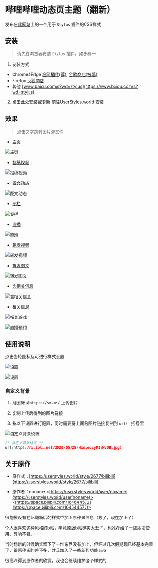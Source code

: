 # 哔哩哔哩动态页主题（翻新）

发布在[此网站](https://userstyles.world)上的一个用于 `Stylus` 插件的CSS样式

## 安装

> 请先在浏览器安装 `Stylus` 插件，如步奏一

1. 安装方式
- Chrome&Edge [极简插件(荐)](https://chrome.zzzmh.cn/info/clngdbkpkpeebahjckkjfobafhncgmne), [谷歌商店(被墙)](https://chrome.google.com/webstore/detail/stylus/clngdbkpkpeebahjckkjfobafhncgmne)
- Firefox [火狐商店](https://addons.mozilla.org/zh-CN/firefox/addon/styl-us)
- 其他 [www.baidu.com/s?wd=stylus](https://www.baidu.com/s?wd=stylus)

2. [点击此处安装或更新](https://github.com/xiaofeiTM233/bilibili-activity-theme/raw/main/index.user.css) [前往UserStyles.world 安装](https://userstyles.world/style/5471/bilibili)

## 效果

> 点击文字跳转图片源文件

- [主页](https://github.com/xiaofeiTM233/bilibili-activity-theme/blob/main/preview/1.png)

![主页](https://github.com/xiaofeiTM233/bilibili-activity-theme/blob/main/preview/1.png?raw=true)

- [投稿视频](https://github.com/xiaofeiTM233/bilibili-activity-theme/blob/main/preview/2.png)

![投稿视频](https://github.com/xiaofeiTM233/bilibili-activity-theme/blob/main/preview/2.png?raw=true)

- [图文动态](https://github.com/xiaofeiTM233/bilibili-activity-theme/blob/main/preview/3.png)

![图文动态](https://github.com/xiaofeiTM233/bilibili-activity-theme/blob/main/preview/3.png?raw=true)

- [专栏](https://github.com/xiaofeiTM233/bilibili-activity-theme/blob/main/preview/4.png)

![专栏](https://github.com/xiaofeiTM233/bilibili-activity-theme/blob/main/preview/4.png?raw=true)

- [直播](https://github.com/xiaofeiTM233/bilibili-activity-theme/blob/main/preview/5.png)

![直播](https://github.com/xiaofeiTM233/bilibili-activity-theme/blob/main/preview/5.png?raw=true)

- [转发视频](https://github.com/xiaofeiTM233/bilibili-activity-theme/blob/main/preview/6.png)

![转发视频](https://github.com/xiaofeiTM233/bilibili-activity-theme/blob/main/preview/6.png?raw=true)

- [转发图文](https://github.com/xiaofeiTM233/bilibili-activity-theme/blob/main/preview/7.png)

![转发图文](https://github.com/xiaofeiTM233/bilibili-activity-theme/blob/main/preview/7.png?raw=true)

- [含相关信息](https://github.com/xiaofeiTM233/bilibili-activity-theme/blob/main/preview/8.png)

![含相关信息](https://github.com/xiaofeiTM233/bilibili-activity-theme/blob/main/preview/8.png?raw=true)

- 相关信息

![相关游戏](https://github.com/xiaofeiTM233/bilibili-activity-theme/blob/main/preview/9.png?raw=true)

![直播预约](https://github.com/xiaofeiTM233/bilibili-activity-theme/blob/main/preview/10.png?raw=true)

## 使用说明

点击齿轮图标及可进行样式设置

![设置](https://github.com/xiaofeiTM233/bilibili-activity-theme/blob/main/preview/12.png?raw=true)

![设置](https://github.com/xiaofeiTM233/bilibili-activity-theme/blob/main/preview/11.png?raw=true)

### 自定义背景

1. 用图床 `如https://sm.ms/` 上传图片

2. 复制上传后得到的图片链接

3. 按以下设置进行配置，同时需要将上面的图片链接复制到 `url()` 括号里

![自定义背景设置](https://i.loli.net/2020/09/22/OeU6xdqKCujzIL4.png)

``` css
/* 自定义背景格式 */
url(https://i.loli.net/2020/05/25/HxnieocyPIjWvQB.jpg)
```

## 关于原作

- 原样式：[https://userstyles.world/style/2677/bilibili](https://userstyles.world/style/2677/bilibili)

- 原作者：noname <[https://userstyles.world/user/noname](https://userstyles.world/user/noname)> <[https://space.bilibili.com/164644572](https://space.bilibili.com/164644572)>

很抱歉没有在此翻新后的样式中加上原作者信息（忘了，现在加上了）

个人很喜欢这种风格的b站，毕竟原版b站确实太丑了，也推荐给了一些朋友使用，反响不错。

当时翻新的时候确实留下了一堆东西没有加上，但经过几次假期现已经基本完善了，跟原作者的差不多，并且加入了一些新的功能awa

很高兴得到原作者的欣赏，我也会继续维护这个样式的
